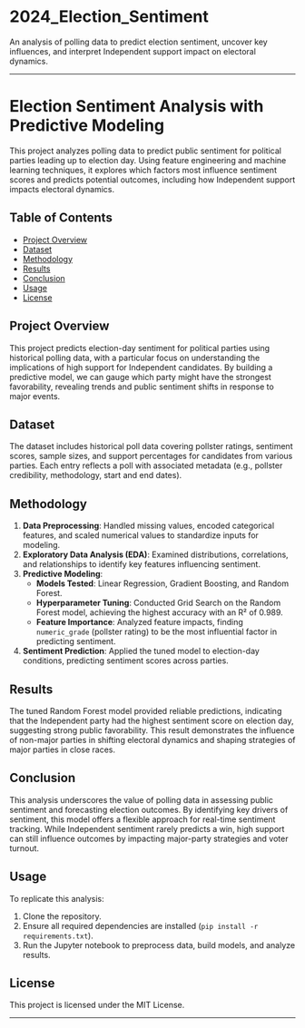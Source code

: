 # 2024_Election_Sentiment
An analysis of polling data to predict election sentiment, uncover key influences, and interpret Independent support impact on electoral dynamics.

---

# Election Sentiment Analysis with Predictive Modeling

This project analyzes polling data to predict public sentiment for political parties leading up to election day. Using feature engineering and machine learning techniques, it explores which factors most influence sentiment scores and predicts potential outcomes, including how Independent support impacts electoral dynamics.

## Table of Contents
- [Project Overview](#project-overview)
- [Dataset](#dataset)
- [Methodology](#methodology)
- [Results](#results)
- [Conclusion](#conclusion)
- [Usage](#usage)
- [License](#license)

## Project Overview
This project predicts election-day sentiment for political parties using historical polling data, with a particular focus on understanding the implications of high support for Independent candidates. By building a predictive model, we can gauge which party might have the strongest favorability, revealing trends and public sentiment shifts in response to major events.

## Dataset
The dataset includes historical poll data covering pollster ratings, sentiment scores, sample sizes, and support percentages for candidates from various parties. Each entry reflects a poll with associated metadata (e.g., pollster credibility, methodology, start and end dates).

## Methodology
1. **Data Preprocessing**: Handled missing values, encoded categorical features, and scaled numerical values to standardize inputs for modeling.
2. **Exploratory Data Analysis (EDA)**: Examined distributions, correlations, and relationships to identify key features influencing sentiment.
3. **Predictive Modeling**:
   - **Models Tested**: Linear Regression, Gradient Boosting, and Random Forest.
   - **Hyperparameter Tuning**: Conducted Grid Search on the Random Forest model, achieving the highest accuracy with an R² of 0.989.
   - **Feature Importance**: Analyzed feature impacts, finding `numeric_grade` (pollster rating) to be the most influential factor in predicting sentiment.
4. **Sentiment Prediction**: Applied the tuned model to election-day conditions, predicting sentiment scores across parties.

## Results
The tuned Random Forest model provided reliable predictions, indicating that the Independent party had the highest sentiment score on election day, suggesting strong public favorability. This result demonstrates the influence of non-major parties in shifting electoral dynamics and shaping strategies of major parties in close races.

## Conclusion
This analysis underscores the value of polling data in assessing public sentiment and forecasting election outcomes. By identifying key drivers of sentiment, this model offers a flexible approach for real-time sentiment tracking. While Independent sentiment rarely predicts a win, high support can still influence outcomes by impacting major-party strategies and voter turnout.

## Usage
To replicate this analysis:
1. Clone the repository.
2. Ensure all required dependencies are installed (`pip install -r requirements.txt`).
3. Run the Jupyter notebook to preprocess data, build models, and analyze results.

## License
This project is licensed under the MIT License.

--- 
